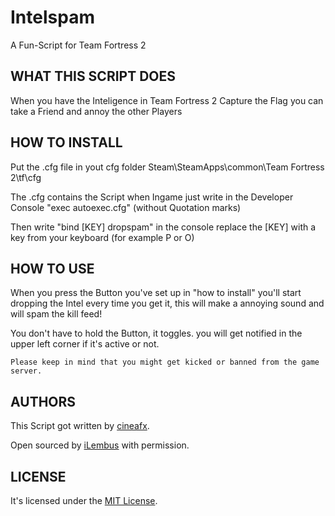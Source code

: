 Intelspam
=========
A Fun-Script for Team Fortress 2

## WHAT THIS SCRIPT DOES
When you have the Inteligence in Team Fortress 2 Capture the Flag
you can take a Friend and annoy the other Players

## HOW TO INSTALL
Put the .cfg file in yout cfg folder
Steam\SteamApps\common\Team Fortress 2\tf\cfg

The .cfg contains the Script
when Ingame just write in the Developer Console
"exec autoexec.cfg" (without Quotation marks)

Then write "bind [KEY] dropspam" in the console
replace the [KEY] with a key from your keyboard
(for example P or O)


##  HOW TO USE
When you press the Button you've set up in "how to install"
you'll start dropping the Intel every time you get it,
this will make a annoying sound and will spam the kill feed!

You don't have to hold the Button, it toggles.
you will get notified in the upper left
corner if it's active or not.

	Please keep in mind that you might get kicked or banned from the game server.


## AUTHORS
This Script got written by [cineafx].

Open sourced by [iLembus] with permission.

## LICENSE

It's licensed under the [MIT License].

[cineafx]: http://steamcommunity.com/id/cineafx
[iLembus]: http://steamcommunity.com/id/iLembus

[MIT License]: http://opensource.org/licenses/MI
